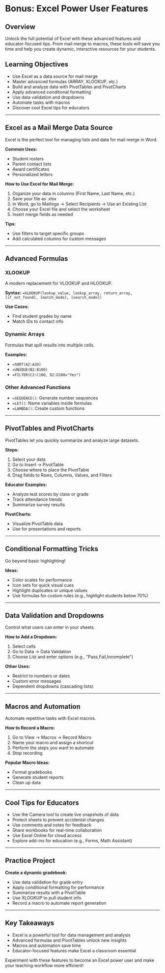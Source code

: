 # Bonus: Excel Power User Features

## Overview
Unlock the full potential of Excel with these advanced features and educator-focused tips. From mail merge to macros, these tools will save you time and help you create dynamic, interactive resources for your students.

## Learning Objectives
- Use Excel as a data source for mail merge
- Master advanced formulas (ARRAY, XLOOKUP, etc.)
- Build and analyze data with PivotTables and PivotCharts
- Apply advanced conditional formatting
- Use data validation and dropdowns
- Automate tasks with macros
- Discover cool Excel tips for educators

---

## Excel as a Mail Merge Data Source

Excel is the perfect tool for managing lists and data for mail merge in Word.

**Common Uses:**
- Student rosters
- Parent contact lists
- Award certificates
- Personalized letters

**How to Use Excel for Mail Merge:**
1. Organize your data in columns (First Name, Last Name, etc.)
2. Save your file as .xlsx
3. In Word, go to Mailings → Select Recipients → Use an Existing List
4. Choose your Excel file and select the worksheet
5. Insert merge fields as needed

**Tips:**
- Use filters to target specific groups
- Add calculated columns for custom messages

---

## Advanced Formulas

### XLOOKUP
A modern replacement for VLOOKUP and HLOOKUP.

**Syntax:**
`=XLOOKUP(lookup_value, lookup_array, return_array, [if_not_found], [match_mode], [search_mode])`

**Use Cases:**
- Find student grades by name
- Match IDs to contact info

### Dynamic Arrays
Formulas that spill results into multiple cells.

**Examples:**
- `=SORT(A2:A20)`
- `=UNIQUE(B2:B100)`
- `=FILTER(C2:C100, D2:D100="Yes")`

### Other Advanced Functions
- `=SEQUENCE()`: Generate number sequences
- `=LET()`: Name variables inside formulas
- `=LAMBDA()`: Create custom functions

---

## PivotTables and PivotCharts

PivotTables let you quickly summarize and analyze large datasets.

**Steps:**
1. Select your data
2. Go to Insert → PivotTable
3. Choose where to place the PivotTable
4. Drag fields to Rows, Columns, Values, and Filters

**Educator Examples:**
- Analyze test scores by class or grade
- Track attendance trends
- Summarize survey results

**PivotCharts:**
- Visualize PivotTable data
- Use for presentations and reports

---

## Conditional Formatting Tricks

Go beyond basic highlighting!

**Ideas:**
- Color scales for performance
- Icon sets for quick visual cues
- Highlight duplicates or unique values
- Use formulas for custom rules (e.g., highlight students below 70%)

---

## Data Validation and Dropdowns

Control what users can enter in your sheets.

**How to Add a Dropdown:**
1. Select cells
2. Go to Data → Data Validation
3. Choose List and enter options (e.g., "Pass,Fail,Incomplete")

**Other Uses:**
- Restrict to numbers or dates
- Custom error messages
- Dependent dropdowns (cascading lists)

---

## Macros and Automation

Automate repetitive tasks with Excel macros.

**How to Record a Macro:**
1. Go to View → Macros → Record Macro
2. Name your macro and assign a shortcut
3. Perform the steps you want to automate
4. Stop recording

**Popular Macro Ideas:**
- Format gradebooks
- Generate student reports
- Clean up data

---

## Cool Tips for Educators

- Use the Camera tool to create live snapshots of data
- Protect sheets to prevent accidental changes
- Use comments and notes for feedback
- Share workbooks for real-time collaboration
- Use Excel Online for cloud access
- Explore add-ins for education (e.g., Forms, Math Assistant)

---

## Practice Project

**Create a dynamic gradebook:**
- Use data validation for grade entry
- Apply conditional formatting for performance
- Summarize results with a PivotTable
- Use XLOOKUP to pull student info
- Record a macro to automate report generation

---

## Key Takeaways

- Excel is a powerful tool for data management and analysis
- Advanced formulas and PivotTables unlock new insights
- Macros and automation save time
- Educator-focused features make Excel a classroom essential

Experiment with these features to become an Excel power user and make your teaching workflow more efficient! 